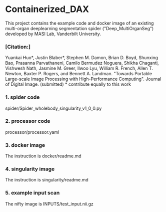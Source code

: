 # Containerized_DAX

This project contains the example code and docker image of an existing multi-organ deeplearning segmentation spider ("Deep_MultiOrganSeg") developed by MASI Lab, Vanderbilt University. 

### [Citation:]
Yuankai Huo*, Justin Blaber*, Stephen M. Damon, Brian D. Boyd, Shunxing Bao, Prasanna Parvathaneni, Camilo Bermudez Noguera, Shikha Chaganti, Vishwesh Nath, Jasmine M. Greer, Ilwoo Lyu, William R. French, Allen T. Newton, Baxter P. Rogers, and Bennett A. Landman. "Towards Portable Large-scale Image Processing with High-Performance Computing". Journal of Digital Image. (submitted) * contribute equally to this work

### 1. spider code
spider/Spider_wholebody_singularity_v1_0_0.py

### 2. processor code
processor/processor.yaml

### 3. docker image
The instruction is docker/readme.md

### 4. singularity image
The instruction is singularity/readme.md

### 5. example input scan
The nifty image is INPUTS/test_input.nii.gz
